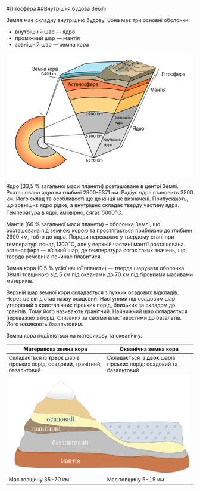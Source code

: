 #Літосфера
##Внутрiшня будова Землi

Земля має складну внутрішню будову. Вона має три основні оболонки:

<ul>
<li>внутрішній шар — <span class="p1">ядро</span></li>
<li>проміжний шар — <span class="p1">мантія</span></li>
<li>зовнішній шар — <span class="p1">земна кора</span></li>
</ul>

<div align="center">
<img src="1.png"/>
</div>

<span class="p1">Ядро</span> (33,5 % загальної маси планети) розташоване в центрі Землі.
Розташовано ядро на глибині 2900-6371 км. Радіус ядра становить 3500 км.
Його склад та особливості ще до кінця не визначені. Припускають, що
зовнішнє ядро рідке, а внутрішнє складає тверду частину ядра.
Температура в ядрі, ймовірно, сягає 5000$^{\circ}$С.

<span class="p1">Мантія</span> (66 % загальної маси планети) – оболонка Землі, що
розташована під земною корою та простягається приблизно до глибини 2900
км, тобто до ядра. Породи переважно у твердому стані при температурі
понад 1300$^{\circ}$С, але у верхній частині мантії розташована
<span class="p1">астеносфера</span> — в’язкий шар, де температура сягає таких значень, що
тверда речовина починає плавитися.

<span class="p1">Земна кора</span> (0,5 % усієї нашої планети) — тверда шарувата оболонка
Землі товщиною від 5 км під океанами до 70 км під гірськими масивами
материків.

Верхній шар земної кори складається з пухких осадових відкладів. Через
це він дістав назву <span class="p1">осадовий</span>. Наступний під осадовим шар утворений з
кристалічних гірських порід, близьких за складом до гранітів. Тому його
називають <span class="p1">гранітний</span>. Найнижчий шар складається переважно з порід,
близьких за своїми властивостями до базальтів. Його називають
<span class="p1">базальтовим</span>.

Земна кора поділяється на <span class="p1">материкову</span> та <span class="p1">океанічну</span>.

<table>
<thead>
<tr>
<th>Материкова земна кора</th>
<th>Океанiчна земна кора</th>
</tr>
</thead>
<tbody>
<tr>
<td>Складається із <b>трьох</b> шарів гірських порід: осадовий, гранітний, базальтовий</td>
<td>Складається із <b>двох</b> шарів гірських порід: осадовий та базальтовий</td>
</tr>
<td colspan="2">
<img src="pic2.png" width="99%"/>
</td>
</tr>
<tr>
<td>Має товщину 35-70 км</td>
<td>Має товщину 5-15 км</td>
</tr>
</tbody>
</table>
